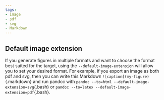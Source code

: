 ```yaml
---
tags:
- image
- pdf
- svg
- Markdown
---
```


## Default image extension

If you generate figures in multiple formats and want to choose the
format best suited for the target, using the
`--default-image-extension` will allow you to set your desired
format. For example,  if you export an image as both pdf and svg,
then you can write this Markdown
`![caption](my-figure)`{.markdown} and run pandoc with `pandoc
--to=html --default-image-extension=svg`{.bash} or `pandoc
--to=latex --default-image-extension=pdf`{.bash}.

